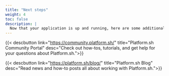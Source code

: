 ```yaml
---
title: "Next steps"
weight: 4
toc: false
description: |
  Now that your application is up and running, here are some additional pieces of information that help you make the most of every bit of technology Platform.sh has to offer.
---
```


{{< descbutton link="https://community.platform.sh/" title="Platform.sh Community Portal" desc="Check out how-tos, tutorials, and get help for your questions about Platform.sh.">}}

{{< descbutton link="https://platform.sh/blog/" title="Platform.sh Blog" desc="Read news and how-to posts all about working with Platform.sh.">}}
